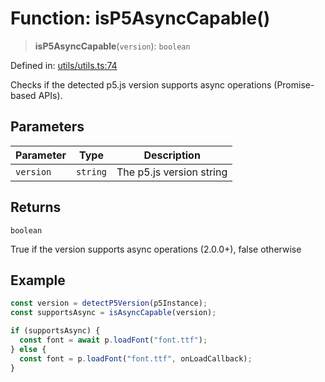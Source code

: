 # Function: isP5AsyncCapable()

> **isP5AsyncCapable**(`version`): `boolean`

Defined in: [utils/utils.ts:74](https://github.com/humanbydefinition/p5.asciify/blob/c490e4c082a59f4e6823b1b6390d5dc7162b2aff/src/lib/utils/utils.ts#L74)

Checks if the detected p5.js version supports async operations (Promise-based APIs).

## Parameters

| Parameter | Type     | Description              |
| --------- | -------- | ------------------------ |
| `version` | `string` | The p5.js version string |

## Returns

`boolean`

True if the version supports async operations (2.0.0+), false otherwise

## Example

```typescript
const version = detectP5Version(p5Instance);
const supportsAsync = isAsyncCapable(version);

if (supportsAsync) {
  const font = await p.loadFont("font.ttf");
} else {
  const font = p.loadFont("font.ttf", onLoadCallback);
}
```

